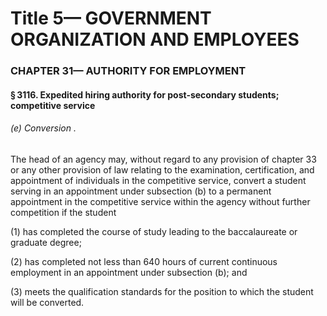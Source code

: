 
# Title 5— GOVERNMENT ORGANIZATION AND EMPLOYEES
### CHAPTER 31— AUTHORITY FOR EMPLOYMENT
#### § 3116. Expedited hiring authority for post-secondary students; competitive service
###### (e) Conversion .

The head of an agency may, without regard to any provision of chapter 33 or any other provision of law relating to the examination, certification, and appointment of individuals in the competitive service, convert a student serving in an appointment under subsection (b) to a permanent appointment in the competitive service within the agency without further competition if the student

(1) has completed the course of study leading to the baccalaureate or graduate degree;

(2) has completed not less than 640 hours of current continuous employment in an appointment under subsection (b); and

(3) meets the qualification standards for the position to which the student will be converted.
